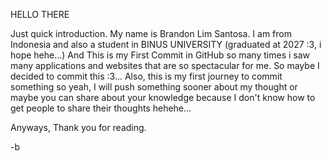 HELLO THERE

Just quick introduction. My name is Brandon Lim Santosa. I am from Indonesia and also a student in BINUS UNIVERSITY (graduated at 2027 :3, i hope hehe...)
And This is my First Commit in GitHub so many times i saw many applications and websites that are so spectacular for me. So maybe I decided to commit this :3...
Also, this is my first journey to commit something so yeah, I will push something sooner about my thought or maybe you can share about your knowledge because I don't know how to
get people to share their thoughts hehehe...

Anyways, Thank you for reading.

-b

<!---
BL1Ssa/BL1Ssa is a ✨ special ✨ repository because its `README.md` (this file) appears on your GitHub profile.
You can click the Preview link to take a look at your changes.
--->
